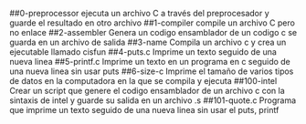 ##0-preprocessor
ejecuta un archivo C a través del preprocesador y guarde el resultado en otro archivo
##1-compiler
compile un archivo C pero no enlace
##2-assembler
Genera un codigo ensamblador de un codigo c se guarda en un archivo de salida
##3-name
Compila un archivo c y crea un ejecutable llamado cisfun
##4-puts.c
Imprime un texto seguido de una nueva linea
##5-printf.c
Imprime un texto en un programa en c seguido de una nueva linea sin usar puts
##6-size-c
Imprime el tamaño de varios tipos de datos en la computadora en la que se compila y ejecuta
##100-intel
Crear un script que genere el codigo ensamblador de un archivo c con la sintaxis de intel y guarde su salida en un archivo .s
##101-quote.c
Programa que imprime un texto seguido de una nueva linea sin usar el puts, printf
 
